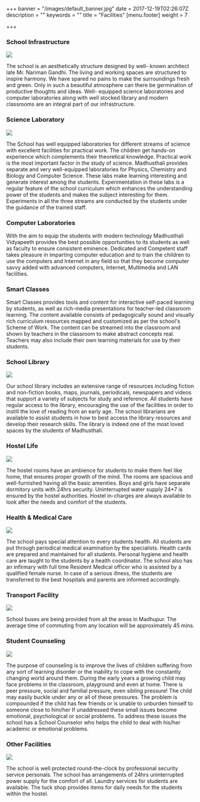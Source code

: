 +++
banner = "/images/default_banner.jpg"
date = 2017-12-19T02:26:07Z
description = ""
keywords = ""
title = "Facilities"
[menu.footer]
weight = 7

+++
### School Infrastructure

![](/uploads/2017/12/19/IMG_3162.jpg)

The school is an aesthetically structure designed by well- known  architect late Mr. Nariman Gandhi. The living and working spaces are  structured to inspire harmony. We have spared no pains to make the  surroundings fresh and green. Only in such a beautiful atmosphere can  there be germination of productive thoughts and ideas. Well- equipped  science laboratories and computer laboratories along with well stocked  library and modern classrooms are an integral part of our infrastructure.

### Science Laboratory

![](/uploads/2017/12/19/IMG_2929.jpg)

The School has well equipped laboratories for different  streams of science with excellent facilities for practical work. The  children get hands-on experience which complements their theoretical  knowledge. Practical work is the most important factor in the study of  science. Madhusthali provides separate and very well-equipped  laboratories for Physics, Chemistry and Biology and Computer Science.  These labs make learning interesting and generate interest among the  students. Experimentation in these labs is a regular feature of the  school curriculum which enhances the understanding power of the students  and makes the subject interesting for them. Experiments in all the  three streams are conducted by the students under the guidance of the  trained staff.

### Computer Laboratories

With the aim to equip the students with modern technology  Madhusthali Vidyapeeth provides the best possible opportunities to its  students as well as faculty to ensure consistent eminence. Dedicated and  Competent staff takes pleasure in imparting computer education and to  train the children to use the computers and Internet in any field so  that they become computer savvy added with advanced computers, Internet,  Multimedia and LAN facilities.

### Smart Classes

Smart Classes provides tools and content for interactive  self-paced learning by students, as well as rich-media presentations for  teacher-led classroom learning. The content available consists of  pedagogically sound and visually rich curriculum resources mapped and  customized as per the school's Scheme of Work. The content can be  streamed into the classroom and shown by teachers in the classroom to  make abstract concepts real. Teachers may also include their own  learning materials for use by their students.

### School Library

![](/uploads/2017/12/19/IMG_2967.jpg)

Our school library includes an extensive range of resources  including fiction and non-fiction books, maps, journals, periodicals,  newspapers and videos that support a variety of subjects for study and  reference. All students have regular access to the library, encouraging  the use of the facilities in order to instill the love of reading from  an early age. The school librarians are available to assist students in  how to best access the library resources and develop their research  skills. The library is indeed one of the most loved spaces by the  students of Madhusthali.

### Hostel Life

![](/uploads/2017/12/19/IMG_3267.jpg)

The hostel rooms have an ambience for students to make them  feel like home, that ensures proper growth of the mind. The rooms are  spacious and well-furnished having all the basic amenities. Boys and  girls have separate dormitory units with 24hrs security. Uninterrupted  water supply 24*7 is ensured by the hostel authorities. Hostel  in-charges are always available to look after the needs and comfort of the students.

### Health & Medical Care

![](/uploads/2017/12/19/IMG_3151.jpg)

The school pays special attention to every students health.  All students are put through periodical medical examination by the  specialists. Health cards are prepared and maintained for all students.  Personal hygiene and health care are taught to the students by a health  coordinator. The school also has an infirmary with full time Resident  Medical officer who is assisted by a qualified female nurse. In case of a  serious illness, the students are transferred to the best hospitals and  parents are informed accordingly.

### Transport Facility

![](/uploads/2017/12/19/IMG_2818.jpg)

School buses are being provided from all the areas in  Madhupur. The average time of commuting from any location will be  approximately 45 mins.

### Student Counseling

![](/uploads/2017/12/19/IMG_3313.jpg)

The purpose of counseling is to improve the lives of  children suffering from any sort of learning disorder or the inability  to cope with the constantly changing world around them. During the early  years a growing child may face problems in the classroom, playground  and even at home. There is peer pressure, social and familial pressure,  even sibling pressure! The child may easily buckle under any or all of  these pressures. The problem is compounded if the child has few friends  or is unable to unburden himself to someone close to him/her If  unaddressed these small issues become emotional, psychological or social  problems. To address these issues the school has a School Counselor who  helps the child to deal with his/her academic or emotional problems.

### Other Facilities

![](/uploads/2017/12/19/IMG_3114.jpg)

The school is well protected round-the-clock by professional  security service personals. The school has arrangements of 24hrs  uninterrupted power supply for the comfort of all. Laundry services for  students are available. The tuck shop provides items for daily needs for  the students within the hostel.